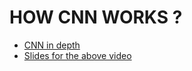 # HOW CNN WORKS ?

- [CNN in depth](https://www.youtube.com/watch?v=JB8T_zN7ZC0)
- [Slides for the above video](https://docs.google.com/presentation/d/1R-DnrghbU36jO8X4scbrrlx6gFyJHgSL3bD274sutng/edit#slide=id.p33)